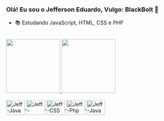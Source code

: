 ### Olá! Eu sou o Jefferson Eduardo, Vulgo: BlackBolt 👋

- 📚 Estudando JavaScript, HTML, CSS e PHP
 
##

 <div>
   <a href="https://github.com/BlackBoltEdu">
   <img height="145em" src="https://github-readme-stats.vercel.app/api?username=BlackBoltEdu&show_icons=true&theme=tokyonight&include_all_commits=true&count_private=true"/>
   <img height="145em" src="https://github-readme-stats.vercel.app/api/top-langs/?username=BlackBoltEdu&layout=compact&langs_compact=7&theme=tokyonight"/>
 </div>

<a href="https://github.com/BlackBoltEdu">
 <div style="display: inline_block"><br>
   <img align="center" alt="Jeff-Java" height="40" width="50" src="https://cdn.jsdelivr.net/gh/devicons/devicon/icons/javascript/javascript-plain.svg" style="max-width:100%;">
   <img align="center" alt="Jeff-HTML" height="40" width="50" src="https://cdn.jsdelivr.net/gh/devicons/devicon/icons/html5/html5-original.svg" style="max-width:100%;">
   <img align="center" alt="Jeff-CSS" height="40" width="50" src="https://cdn.jsdelivr.net/gh/devicons/devicon/icons/css3/css3-original.svg" style="max-width:100%;">
   <img align="center" alt="Jeff-Php" height="40" width="50" src="https://cdn.jsdelivr.net/gh/devicons/devicon/icons/php/php-plain.svg" style="max-width:100%;">
   <img align="center" alt="Jeff-Java" height="40" width="50" src="https://cdn.jsdelivr.net/gh/devicons/devicon/icons/java/java-original.svg" style="max-width:100%;">
 </div>
</a>
 
##
